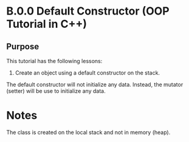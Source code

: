 # B.0.0 Default Constructor (OOP Tutorial in C++)

## Purpose

This tutorial has the following lessons:

1. Create an object using a default constructor on the stack.

The default constructor will not initialize any data.  Instead, the mutator (setter) will be use to initialize any data.

# Notes

The class is created on the local stack and not in memory (heap).
